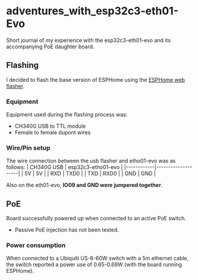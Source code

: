 # adventures_with_esp32c3-eth01-Evo
Short journal of my experience with the esp32c3-eth01-evo and its accompanying PoE daughter board.

## Flashing
I decided to flash the base version of ESPHome using the [ESPHome web flasher](https://web.esphome.io/).

### Equipment
Equipment used during the flashing process was:
 - CH340G USB to TTL module
 - Female to female dupont wires

### Wire/Pin setup
The wire connection between the usb flasher and etho01-evo was as follows:
| CH340G USB | esp32c3-etho01-evo |
|------------|--------------------|
| 5V         | 5V                 |
| RXD        | TXD0               |
| TXD        | RXD0               |
| GND        | GND                |

Also on the eth01-evo, **IO09 and GND were jumpered together**.

## PoE
Board successfully powered up when connected to an active PoE switch.
 - Passive PoE injection has not been tested.

### Power consumption
When connected to a Ubiquiti US-8-60W switch with a 5m ethernet cable, the switch reported a power use of 0.65-0.69W (with the board running ESPHome).